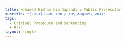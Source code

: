 ```yaml
---
title: Mohamed Hisham bin Sapandi v Public Prosecutor
subtitle: "[2011] SGHC 190 / 18\_August\_2011"
tags:
  - Criminal Procedure and Sentencing
  - Bail
layout: single
---
```


